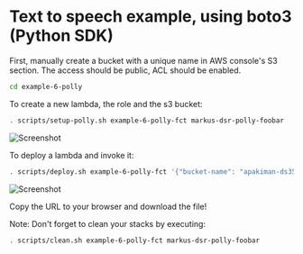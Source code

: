 # Text to speech example, using boto3 (Python SDK)

First, manually create a bucket with a unique name in AWS console's S3 section.
The access should be public, ACL should be enabled.

```bash
cd example-6-polly
```

To create a new lambda, the role and the s3 bucket:

```bash
. scripts/setup-polly.sh example-6-polly-fct markus-dsr-polly-foobar
```

![Screenshot](architecture/setup-lambda-polly.png)

To deploy a lambda and invoke it:

```bash
. scripts/deploy.sh example-6-polly-fct '{"bucket-name": "apakiman-ds35"}'
```

![Screenshot](architecture/invoke-lambda-polly.png)

Copy the URL to your browser and download the file!

Note: Don't forget to clean your stacks by executing:

```bash
. scripts/clean.sh example-6-polly-fct markus-dsr-polly-foobar
```
